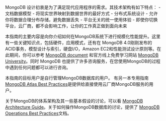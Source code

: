 MongoDB 设计初衷是为了满足现代应用程序的需求。其技术架构有如下特点：
    - 文档数据模型 - 将现实世界映射到数据世界的最好方式
    - 分布式系统设计 - 允许你将数据合理分布存储，避免数据丢失
    - 平台无关的统一使用体验 - 即使你切换平台，云厂商，都不会影响工作，让你的工作真正做到面向未来

本指南的主要内容是向你介绍如何在MongoDB系统下进行规模化性能提升。这里有一些关键知识点，包括硬件，应用模式，还有在 MongoDB 4.0刚刚发布的 ACID事务，模型设计与索引，硬盘I/O，Amazon EC2和性能测试设计原则等。在此期间，你可以参考 [MongoDB document](https://docs.mongodb.com/manual/) 和官方线上免费学习网站 [MongoDB University](https://university.mongodb.com/courses/catalog)。同时 MongoDB 也提供了许多咨询服务，在您使用MongoDB的过程中遇到任何问题都可以进行咨询。

本指南的目标用户是自行管理MongoDB数据库的用户。 有另一本专用指南 [MongoDB Atlas Best Practices](https://www.mongodb.com/collateral/mongodb-atlas-best-practices)是提供给直接使用云厂商MongoDB服务的用户。

关于MongoDB的体系架构及其一些基本假设的讨论，可以看 [MongoDB Architecture Guide](https://www.mongodb.com/collateral/mongodb-architecture-guide)。关于如何操作MongoDB数据库的讨论，提供了 [MongoDB Operations Best Practices](https://www.mongodb.com/collateral/mongodb-operations-best-practices)文档。